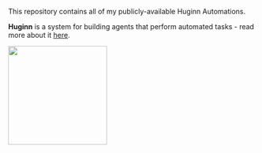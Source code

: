 This repository contains all of my publicly-available Huginn Automations.

**Huginn** is a system for building agents that perform automated tasks - read more about it [here](https://github.com/huginn/huginn).

<img src="https://user-images.githubusercontent.com/5949532/210772845-1b805335-6489-4dd4-a1b2-6b9d8d852f9d.png" height="200">
